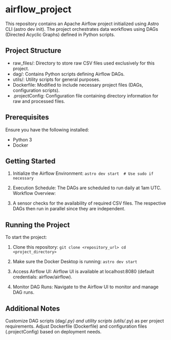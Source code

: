 # airflow_project

This repository contains an Apache Airflow project initialized using Astro CLI (astro dev init). The project orchestrates data workflows using DAGs (Directed Acyclic Graphs) defined in Python scripts.

## Project Structure

- raw_files/: Directory to store raw CSV files used exclusively for this project.
- dag/: Contains Python scripts defining Airflow DAGs.
- utils/: Utility scripts for general purposes.
- Dockerfile: Modified to include necessary project files (DAGs, configuration scripts).
- .projectConfig: Configuration file containing directory information for raw and processed files.

## Prerequisites

Ensure you have the following installed:
- Python 3
- Docker

## Getting Started

1. Initialize the Airflow Environment:
`astro dev start  # Use sudo if necessary`

2. Execution Schedule:
The DAGs are scheduled to run daily at 1am UTC.
Workflow Overview:

3. A sensor checks for the availability of required CSV files.
The respective DAGs then run in parallel since they are independent.

## Running the Project

To start the project:

1. Clone this repository:
`git clone <repository_url>
cd <project_directory>`

2. Make sure the Docker Desktop is running:
`astro dev start`

3. Access Airflow UI:
Airflow UI is available at localhost:8080 (default credentials: airflow/airflow).

4. Monitor DAG Runs:
Navigate to the Airflow UI to monitor and manage DAG runs.


## Additional Notes

Customize DAG scripts (dag/*.py) and utility scripts (utils/*.py) as per project requirements.
Adjust Dockerfile (Dockerfile) and configuration files (.projectConfig) based on deployment needs.